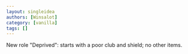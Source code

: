 ```yaml
---
layout: singleidea
authors: [Winsalot]
category: [vanilla]
tags: []
---
```

New role "Deprived": starts with a poor club and shield; no other items.
